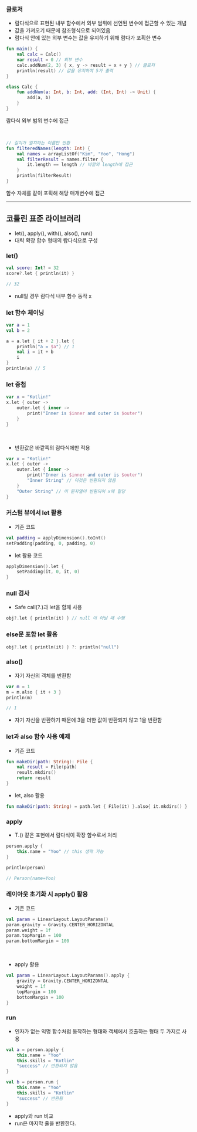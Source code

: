 ### 클로저
- 람다식으로 표현된 내부 함수에서 외부 범위에 선언된 변수에 접근할 수 있는 개념
- 값을 가져오기 때문에 참조형식으로 되어있음
- 람다식 안에 있는 외부 변수는 값을 유지하기 위해 람다가 포획한 변수

```kotlin
fun main() {
    val calc = Calc()
    var result = 0 // 외부 변수
    calc.addNum(2, 3) { x, y -> result = x + y } // 클로저
    println(result) // 값을 유지하여 5가 출력
}

class Calc {
    fun addNum(a: Int, b: Int, add: (Int, Int) -> Unit) {
        add(a, b)
    }
}
```
람다식 외부 범위 변수에 접근

<br>

```kotlin
// 길이가 일치하는 이름만 반환
fun filteredNames(length: Int) {
    val names = arrayListOf("Kim", "Yoo", "Hong")
    val filterResult = names.filter {
        it.length == length // 바깥의 length에 접근
    }
    println(filterResult)
}
```
함수 자체를 같이 포획해 해당 매개변수에 접근

---

## 코틀린 표준 라이브러리
- let(), apply(), with(), also(), run()
- 대략 확장 함수 형태의 람다식으로 구성

### let()
```kotlin
val score: Int? = 32
score?.let { println(it) }

// 32
```
- null일 경우 람다식 내부 함수 동작 x

### let 함수 체이닝
```kotlin
var a = 1
val b = 2

a = a.let { it + 2 }.let {
    println("a = $a") // 1
    val i = it + b
    i
}
println(a) // 5
```

### let 중첩
```kotlin
var x = "Kotlin!"
x.let { outer -> 
    outer.let { inner ->
        print("Inner is $inner and outer is $outer")
    }
}
```

<br>

- 반환값은 바깥쪽의 람다식에만 적용
```kotlin
var x = "Kotlin!"
x.let { outer -> 
    outer.let { inner ->
        print("Inner is $inner and outer is $outer")
        "Inner String" // 이것은 반환되지 않음
    }
    "Outer String" // 이 문자열이 반환되어 x에 할당
}
```

### 커스텀 뷰에서 let 활용
- 기존 코드
```kotlin
val padding = applyDimension().toInt()
setPadding(padding, 0, padding, 0)
```

- let 활용 코드
```kotlin
applyDimension().let {
    setPadding(it, 0, it, 0)
}
```

### null 검사
- Safe call(?.)과 let을 함께 사용
```kotlin
obj?.let { println(it) } // null 이 아닐 때 수행
```

### else문 포함 let 활용
```kotlin
obj?.let { println(it) } ?: println("null")
```

### also()
- 자기 자신의 객체를 반환함
```kotlin
var m = 1
m = m.also { it + 3 }
println(m)

// 1
```
- 자기 자신을 반환하기 때문에 3을 더한 값이 반환되지 않고 1을 반환함

### let과 also 함수 사용 예제
- 기존 코드
```kotlin
fun makeDir(path: String): File {
    val result = File(path)
    result.mkdirs()
    return result
}
```

- let, also 활용
```kotlin
fun makeDir(path: String) = path.let { File(it) }.also{ it.mkdirs() }
```

### apply
- T.() 같은 표현에서 람다식이 확장 함수로서 처리

```kotlin
person.apply {
    this.name = "Yoo" // this 생략 가능
}

println(person)

// Person(name=Yoo)
```

### 레이아웃 초기화 시 apply() 활용
- 기존 코드
```kotlin
val param = LinearLayout.LayoutParams()
param.gravity = Gravity.CENTER_HORIZONTAL
param.weight = 1f
param.topMargin = 100
param.bottomMargin = 100
```

<br>

- apply 활용
```kotlin
val param = LinearLayout.LayoutParams().apply {
    gravity = Gravity.CENTER_HORIZONTAL
    weight = 1f
    topMargin = 100
    bottomMargin = 100
}
```

### run
- 인자가 없는 익명 함수처럼 동작하는 형태와 객체에서 호출하는 형태 두 가지로 사용

```kotlin
val a = person.apply {
    this.name = "Yoo"
    this.skills = "Kotlin"
    "success" // 반환되지 않음
}

val b = person.run {
    this.name = "Yoo"
    this.skills = "Kotlin"
    "success" // 반환됨
}
```
- apply와 run 비교
- run은 마지막 줄을 반환한다.